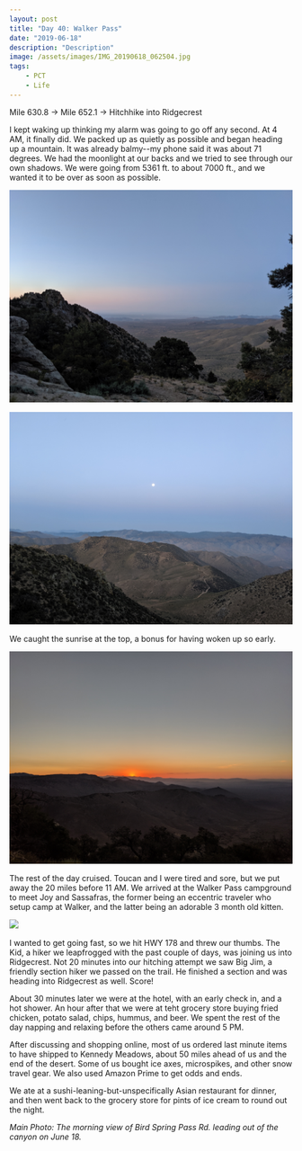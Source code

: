 ```yaml
---
layout: post
title: "Day 40: Walker Pass"
date: "2019-06-18"
description: "Description"
image: /assets/images/IMG_20190618_062504.jpg
tags:
    - PCT
    - Life
---
```

Mile 630.8 -> Mile 652.1 -> Hitchhike into Ridgecrest

I kept waking up thinking my alarm was going to go off any second. At 4 AM, it finally did. We packed up as quietly as possible and began heading up a mountain. It was already balmy--my phone said it was about 71 degrees. We had the moonlight at our backs and we tried to see through our own shadows. We were going from 5361 ft. to about 7000 ft., and we wanted it to be over as soon as possible.

![](/assets/images/IMG_20190618_051952.jpg)

![](/assets/images/IMG_20190618_052554.jpg)

We caught the sunrise at the top, a bonus for having woken up so early. 

![](/assets/images/IMG_20190618_053548.jpg)

The rest of the day cruised. Toucan and I were tired and sore, but we put away the 20 miles before 11 AM. We arrived at the Walker Pass campground to meet Joy and Sassafras, the former being an eccentric traveler who setup camp at Walker, and the latter being an adorable 3 month old kitten. 

![](/assets/images/IMG_20190618_110151.jpg)

I wanted to get going fast, so we hit HWY 178 and threw our thumbs. The Kid, a hiker we leapfrogged with the past couple of days, was joining us into Ridgecrest. Not 20 minutes into our hitching attempt we saw Big Jim, a friendly section hiker we passed on the trail. He finished a section and was heading into Ridgecrest as well. Score!

About 30 minutes later we were at the hotel, with an early check in, and a hot shower. An hour after that we were at teht grocery store buying fried chicken, potato salad, chips, hummus, and beer. We spent the rest of the day napping and relaxing before the others came around 5 PM.

After discussing and shopping online, most of us ordered last minute items to have shipped to Kennedy Meadows, about 50 miles ahead of us and the end of the desert. Some of us bought ice axes, microspikes, and other snow travel gear. We also used Amazon Prime to get odds and ends.

We ate at a sushi-leaning-but-unspecifically Asian restaurant for dinner, and then went back to the grocery store for pints of ice cream to round out the night.

*Main Photo: The morning view of Bird Spring Pass Rd. leading out of the canyon on June 18.*
